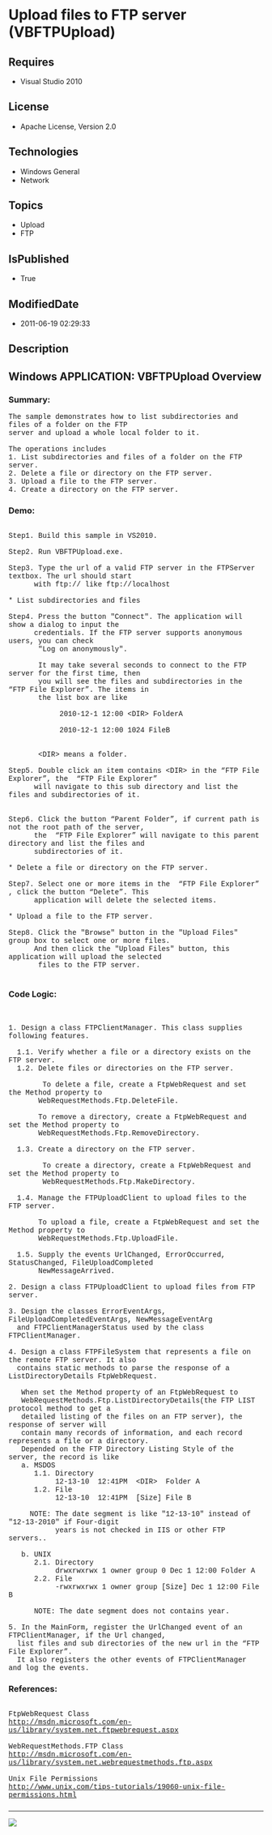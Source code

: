 # Upload files to FTP server (VBFTPUpload)
## Requires
* Visual Studio 2010
## License
* Apache License, Version 2.0
## Technologies
* Windows General
* Network
## Topics
* Upload
* FTP
## IsPublished
* True
## ModifiedDate
* 2011-06-19 02:29:33
## Description

<p style="font-family:Courier New"></p>
<h2>Windows APPLICATION: VBFTPUpload Overview </h2>
<p style="font-family:Courier New"></p>
<h3>Summary:</h3>
<p style="font-family:Courier New">The sample demonstrates how to list subdirectories and files of a folder on the FTP
<br>
server and upload a whole local folder to it.<br>
<br>
The operations includes<br>
1. List subdirectories and files of a folder on the FTP server.<br>
2. Delete a file or directory on the FTP server. <br>
3. Upload a file to the FTP server. <br>
4. Create a directory on the FTP server. <br>
</p>
<h3>Demo:</h3>
<p style="font-family:Courier New"><br>
Step1. Build this sample in VS2010.<br>
<br>
Step2. Run VBFTPUpload.exe.<br>
<br>
Step3. Type the url of a valid FTP server in the FTPServer textbox. The url should start<br>
&nbsp; &nbsp; &nbsp; with ftp:// like ftp://localhost <br>
<br>
* List subdirectories and files<br>
<br>
Step4. Press the button &quot;Connect&quot;. The application will show a dialog to input the
<br>
&nbsp; &nbsp; &nbsp; credentials. If the FTP server supports anonymous users, you can check
<br>
&nbsp;&nbsp;&nbsp;&nbsp; &nbsp; &quot;Log on anonymously&quot;.<br>
<br>
&nbsp;&nbsp;&nbsp;&nbsp; &nbsp; It may take several seconds to connect to the FTP server for the first time, then
<br>
&nbsp;&nbsp;&nbsp;&nbsp; &nbsp; you will see the files and subdirectories in the “FTP File Explorer”. The items in<br>
&nbsp;&nbsp;&nbsp;&nbsp; &nbsp; the list box are like <br>
<br>
&nbsp;&nbsp;&nbsp;&nbsp;&nbsp;&nbsp;&nbsp;&nbsp;&nbsp;&nbsp;&nbsp;&nbsp;2010-12-1 12:00 &lt;DIR&gt; FolderA<br>
<br>
&nbsp;&nbsp;&nbsp;&nbsp;&nbsp;&nbsp;&nbsp;&nbsp;&nbsp;&nbsp;&nbsp;&nbsp;2010-12-1 12:00 1024 FileB<br>
<br>
<br>
&nbsp;&nbsp;&nbsp;&nbsp; &nbsp; &lt;DIR&gt; means a folder.<br>
<br>
Step5. Double click an item contains &lt;DIR&gt; in the “FTP File Explorer”, the &nbsp;“FTP File Explorer”<br>
&nbsp; &nbsp; &nbsp; will navigate to this sub directory and list the files and subdirectories of it.<br>
<br>
<br>
Step6. Click the button “Parent Folder”, if current path is not the root path of the server,
<br>
&nbsp; &nbsp; &nbsp; the &nbsp;“FTP File Explorer” will navigate to this parent directory and list the files and<br>
&nbsp; &nbsp; &nbsp; subdirectories of it.<br>
<br>
* Delete a file or directory on the FTP server. <br>
<br>
Step7. Select one or more items in the &nbsp;“FTP File Explorer” , click the button “Delete”. This
<br>
&nbsp; &nbsp; &nbsp; application will delete the selected items.<br>
<br>
* Upload a file to the FTP server. &nbsp; <br>
<br>
Step8. Click the &quot;Browse&quot; button in the &quot;Upload Files&quot; group box to select one or more files.
<br>
&nbsp; &nbsp; &nbsp; And then click the &quot;Upload Files&quot; button, this application will upload the selected
<br>
&nbsp;&nbsp;&nbsp;&nbsp; &nbsp; files to the FTP server.<br>
<br>
</p>
<h3>Code Logic:</h3>
<p style="font-family:Courier New"><br>
<br>
1. Design a class FTPClientManager. This class supplies following features.<br>
<br>
&nbsp; 1.1. Verify whether a file or a directory exists on the FTP server.<br>
&nbsp; 1.2. Delete files or directories on the FTP server.<br>
<br>
&nbsp;&nbsp;&nbsp;&nbsp;&nbsp;&nbsp;&nbsp;&nbsp;To delete a file, create a FtpWebRequest and set the Method property to
<br>
&nbsp; &nbsp; &nbsp; &nbsp;WebRequestMethods.Ftp.DeleteFile. <br>
<br>
&nbsp; &nbsp; &nbsp; &nbsp;To remove a directory, create a FtpWebRequest and set the Method property to
<br>
&nbsp; &nbsp; &nbsp; &nbsp;WebRequestMethods.Ftp.RemoveDirectory. <br>
<br>
&nbsp; 1.3. Create a directory on the FTP server.<br>
<br>
&nbsp;&nbsp;&nbsp;&nbsp;&nbsp;&nbsp;&nbsp;&nbsp;To create a directory, create a FtpWebRequest and set the Method property to
<br>
&nbsp;&nbsp;&nbsp;&nbsp;&nbsp;&nbsp;&nbsp;&nbsp;WebRequestMethods.Ftp.MakeDirectory.
<br>
<br>
&nbsp; 1.4. Manage the FTPUploadClient to upload files to the FTP server. <br>
<br>
&nbsp; &nbsp; &nbsp; &nbsp;To upload a file, create a FtpWebRequest and set the Method property to
<br>
&nbsp; &nbsp; &nbsp; &nbsp;WebRequestMethods.Ftp.UploadFile. <br>
<br>
&nbsp; 1.5. Supply the events UrlChanged, ErrorOccurred, StatusChanged, FileUploadCompleted<br>
&nbsp; &nbsp; &nbsp; &nbsp;NewMessageArrived.<br>
<br>
2. Design a class FTPUploadClient to upload files from FTP server.<br>
<br>
3. Design the classes ErrorEventArgs, FileUploadCompletedEventArgs, NewMessageEventArg<br>
&nbsp; and FTPClientManagerStatus used by the class FTPClientManager.<br>
<br>
4. Design a class FTPFileSystem that represents a file on the remote FTP server. It also<br>
&nbsp; contains static methods to parse the response of a ListDirectoryDetails FtpWebRequest.<br>
<br>
&nbsp; &nbsp;When set the Method property of an FtpWebRequest to <br>
&nbsp; &nbsp;WebRequestMethods.Ftp.ListDirectoryDetails(the FTP LIST protocol method to get a
<br>
&nbsp; &nbsp;detailed listing of the files on an FTP server), the response of server will
<br>
&nbsp; &nbsp;contain many records of information, and each record represents a file or a directory.
<br>
&nbsp; &nbsp;Depended on the FTP Directory Listing Style of the server, the record is like
<br>
&nbsp; &nbsp;a. MSDOS<br>
&nbsp; &nbsp; &nbsp; 1.1. Directory<br>
&nbsp; &nbsp; &nbsp; &nbsp; &nbsp; &nbsp;12-13-10 &nbsp;12:41PM &nbsp;&lt;DIR&gt; &nbsp;Folder A<br>
&nbsp; &nbsp; &nbsp; 1.2. File<br>
&nbsp; &nbsp; &nbsp; &nbsp; &nbsp; &nbsp;12-13-10 &nbsp;12:41PM &nbsp;[Size] File B &nbsp;<br>
&nbsp; &nbsp; &nbsp; &nbsp; &nbsp; &nbsp;<br>
&nbsp; &nbsp; &nbsp;NOTE: The date segment is like &quot;12-13-10&quot; instead of &quot;12-13-2010&quot; if Four-digit<br>
&nbsp; &nbsp; &nbsp; &nbsp; &nbsp; &nbsp;years is not checked in IIS or other FTP servers..<br>
&nbsp; &nbsp; &nbsp; &nbsp; &nbsp; <br>
&nbsp; &nbsp;b. UNIX<br>
&nbsp; &nbsp; &nbsp; 2.1. Directory<br>
&nbsp; &nbsp; &nbsp; &nbsp; &nbsp; &nbsp;drwxrwxrwx 1 owner group 0 Dec 1 12:00 Folder A<br>
&nbsp; &nbsp; &nbsp; 2.2. File<br>
&nbsp; &nbsp; &nbsp; &nbsp; &nbsp; &nbsp;-rwxrwxrwx 1 owner group [Size] Dec 1 12:00 File B<br>
&nbsp; &nbsp; <br>
&nbsp; &nbsp; &nbsp; NOTE: The date segment does not contains year.<br>
&nbsp;&nbsp;&nbsp;&nbsp; &nbsp; <br>
5. In the MainForm, register the UrlChanged event of an FTPClientManager, if the Url changed,
<br>
&nbsp; list files and sub directories of the new url in the “FTP File Explorer”. <br>
&nbsp; It also registers the other events of FTPClientManager and log the events.
<br>
</p>
<h3>References:</h3>
<p style="font-family:Courier New"><br>
FtpWebRequest Class<br>
<a target="_blank" href="http://msdn.microsoft.com/en-us/library/system.net.ftpwebrequest.aspx">http://msdn.microsoft.com/en-us/library/system.net.ftpwebrequest.aspx</a><br>
<br>
WebRequestMethods.FTP Class<br>
<a target="_blank" href="http://msdn.microsoft.com/en-us/library/system.net.webrequestmethods.ftp.aspx">http://msdn.microsoft.com/en-us/library/system.net.webrequestmethods.ftp.aspx</a><br>
<br>
Unix File Permissions<br>
<a target="_blank" href="http://www.unix.com/tips-tutorials/19060-unix-file-permissions.html">http://www.unix.com/tips-tutorials/19060-unix-file-permissions.html</a><br>
</p>
<h3></h3>
<p style="font-family:Courier New"></p>
<hr>
<div><a href="http://go.microsoft.com/?linkid=9759640" style="margin-top:3px"><img src="http://bit.ly/onecodelogo">
</a></div>
